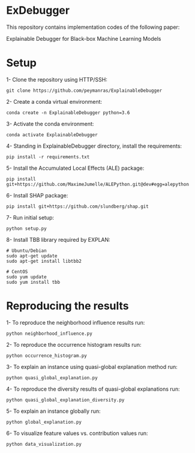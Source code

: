 # ExDebugger

This repository contains implementation codes of the following paper:

Explainable Debugger for Black-box Machine Learning Models

# Setup
1- Clone the repository using HTTP/SSH:
```
git clone https://github.com/peymanras/ExplainableDebugger
```
2- Create a conda virtual environment:
```
conda create -n ExplainableDebugger python=3.6
```
3- Activate the conda environment: 
```
conda activate ExplainableDebugger
```
4- Standing in ExplainableDebugger directory, install the requirements:
```
pip install -r requirements.txt
```
5- Install the Accumulated Local Effects (ALE) package:
```
pip install git+https://github.com/MaximeJumelle/ALEPython.git@dev#egg=alepython
```
6- Install SHAP package:
```
pip install git+https://github.com/slundberg/shap.git
```
7- Run initial setup:
```
python setup.py
```
8- Install TBB library required by EXPLAN:
```
# Ubuntu/Debian
sudo apt-get update
sudo apt-get install libtbb2 

# CentOS
sudo yum update
sudo yum install tbb
```

# Reproducing the results
1- To reproduce the neighborhood influence results run:
```
python neighborhood_influence.py
```
2- To reproduce the occurrence histogram results run:
```
python occurrence_histogram.py
```
3- To explain an instance using quasi-global explanation method run:
```
python quasi_global_explanation.py
```
4- To reproduce the diversity results of quasi-global explanations run:
```
python quasi_global_explanation_diversity.py
```
5- To explain an instance globally run:
```
python global_explanation.py
```
6- To visualize feature values vs. contribution values run:
```
python data_visualization.py
```
